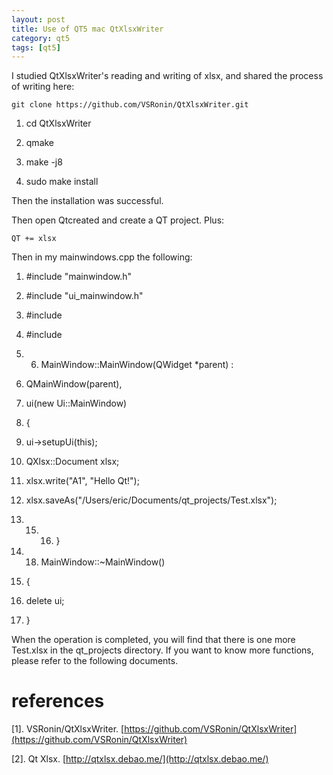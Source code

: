 ```yaml
---
layout: post
title: Use of QT5 mac QtXlsxWriter
category: qt5
tags: [qt5]
---
```

I studied QtXlsxWriter's reading and writing of xlsx, and shared the process of writing here:
    
    git clone https://github.com/VSRonin/QtXlsxWriter.git


1. cd QtXlsxWriter
    

2. qmake
    

3. make -j8
    

4. sudo make install
    
    

Then the installation was successful.

Then open Qtcreated and create a QT project. Plus:
    
    QT += xlsx

Then in my mainwindows.cpp the following:
    

1. #include "mainwindow.h"
    

2. #include "ui_mainwindow.h"
    

3. #include <QMessageBox>
    

4. #include <QtXlsx>
    

5. 6. MainWindow::MainWindow(QWidget *parent) :
    

7.  QMainWindow(parent),
    

8.  ui(new Ui::MainWindow)
    

9. {
    

10.  ui->setupUi(this);
    

11.  QXlsx::Document xlsx;
    

12.  xlsx.write("A1", "Hello Qt!");
    

13.  xlsx.saveAs("/Users/eric/Documents/qt_projects/Test.xlsx");
    

14. 15. 16. }
    

17. 18. MainWindow::~MainWindow()
    

19. {
    

20.  delete ui;
    

21. }
    
    

When the operation is completed, you will find that there is one more Test.xlsx in the qt\_projects directory. If you want to know more functions, please refer to the following documents.

# references

\[1\]. VSRonin/QtXlsxWriter. [https://github.com/VSRonin/QtXlsxWriter](https://github.com/VSRonin/QtXlsxWriter)

\[2\]. Qt Xlsx. [http://qtxlsx.debao.me/](http://qtxlsx.debao.me/)